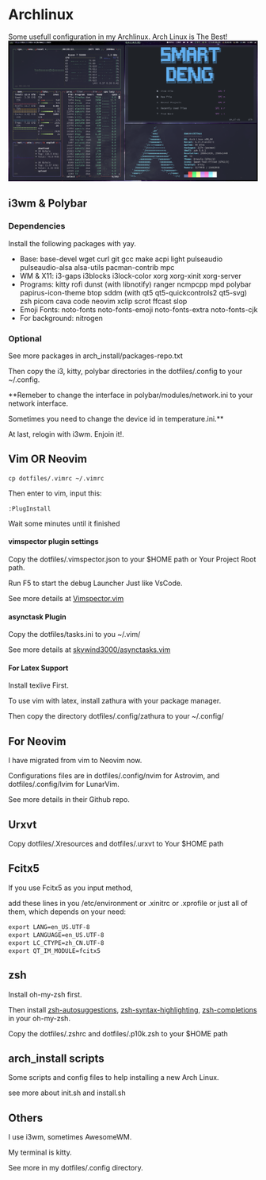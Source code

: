# Archlinux
Some usefull configuration in my Archlinux.
Arch Linux is The Best!
![screenshots](./Pictures/screenshots/screenshot.png)

## i3wm & Polybar
### Dependencies
Install the following packages with yay.
- Base: 
  base-devel wget curl git gcc make acpi light pulseaudio pulseaudio-alsa alsa-utils pacman-contrib mpc
- WM & X11:
  i3-gaps i3blocks i3lock-color xorg xorg-xinit xorg-server
- Programs:
  kitty rofi dunst (with libnotify) ranger ncmpcpp mpd polybar papirus-icon-theme btop sddm (with qt5 qt5-quickcontrols2 qt5-svg) zsh picom cava code neovim xclip scrot ffcast slop
- Emoji Fonts: 
  noto-fonts noto-fonts-emoji noto-fonts-extra noto-fonts-cjk
- For background:
  nitrogen

### Optional
See more packages in arch_install/packages-repo.txt

Then copy the i3, kitty, polybar directories in the dotfiles/.config to your ~/.config.

**Remeber to change the interface in polybar/modules/network.ini to your network interface. 

Sometimes you need to change the device id in temperature.ini.**

At last, relogin with i3wm. Enjoin it!.

## Vim OR Neovim
```
cp dotfiles/.vimrc ~/.vimrc
```
Then enter to vim, input this:
```
:PlugInstall
```
Wait some minutes until it finished
#### vimspector plugin settings
Copy the dotfiles/.vimspector.json to your $HOME path or Your Project Root path.

Run F5 to start the debug Launcher Just like VsCode.

See more details at [Vimspector.vim](https://github.com/puremourning/vimspector#installation)
#### asynctask Plugin
Copy the dotfiles/tasks.ini to you ~/.vim/ 

See more details at [skywind3000/asynctasks.vim](https://github.com/skywind3000/asynctasks.vim)
#### For Latex Support
Install texlive First.

To use vim with latex, install zathura with your package manager.

Then copy the directory dotfiles/.config/zathura to your ~/.config/

## For Neovim
I have migrated from vim to Neovim now.

Configurations files are in dotfiles/.config/nvim for Astrovim, and dotfiles/.config/lvim for LunarVim.

See more details in their Github repo.

## Urxvt
Copy dotfiles/.Xresources and dotfiles/.urxvt to Your $HOME path

## Fcitx5
If you use Fcitx5 as you input method, 

add these lines in you /etc/environment or .xinitrc or .xprofile or
just all of them, which depends on your need:
```
export LANG=en_US.UTF-8
export LANGUAGE=en_US.UTF-8
export LC_CTYPE=zh_CN.UTF-8
export QT_IM_MODULE=fcitx5
```
## zsh
Install oh-my-zsh first.

Then install [zsh-autosuggestions](https://github.com/zsh-users/zsh-autosuggestions), [zsh-syntax-highlighting](https://github.com/zsh-users/zsh-syntax-highlighting), [zsh-completions](https://github.com/zsh-users/zsh-completions) in your oh-my-zsh.

Copy the dotfiles/.zshrc and dotfiles/.p10k.zsh to your $HOME path

## arch_install scripts
Some scripts and config files to help installing a new Arch Linux.

see more about init.sh and install.sh

## Others
I use i3wm, sometimes AwesomeWM. 

My terminal is kitty. 

See more in my dotfiles/.config directory.
